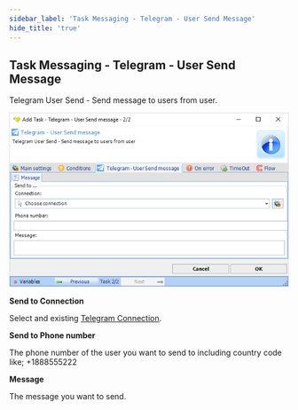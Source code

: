 ```yaml
---
sidebar_label: 'Task Messaging - Telegram - User Send Message'
hide_title: 'true'
---
```


## Task Messaging - Telegram - User Send Message

Telegram User Send - Send message to users from user.

![](../../../static/img/taskmessagetelegramusersendmessage.png)

**Send to Connection**

Select and existing [Telegram Connection](connection-telegram).
 
**Send to Phone number**

The phone number of the user you want to send to including country code like; +1888555222
 
**Message**

The message you want to send.